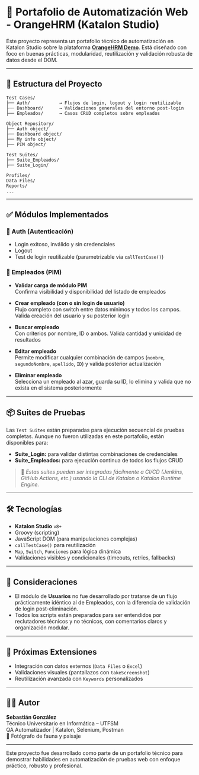 
# 🚀 Portafolio de Automatización Web - OrangeHRM (Katalon Studio)

Este proyecto representa un portafolio técnico de automatización en Katalon Studio sobre la plataforma **[OrangeHRM Demo](https://opensource-demo.orangehrmlive.com/)**. Está diseñado con foco en buenas prácticas, modularidad, reutilización y validación robusta de datos desde el DOM.

---

## 📁 Estructura del Proyecto

```
Test Cases/
├── Auth/           → Flujos de login, logout y login reutilizable
├── Dashboard/      → Validaciones generales del entorno post-login
├── Empleados/      → Casos CRUD completos sobre empleados

Object Repository/
├── Auth object/
├── Dashboard object/
├── My info object/
├── PIM object/

Test Suites/
├── Suite_Empleados/
├── Suite_Login/

Profiles/
Data Files/
Reports/
...
```

---

## ✅ Módulos Implementados

### 🔹 Auth (Autenticación)

- Login exitoso, inválido y sin credenciales
- Logout
- Test de login reutilizable (parametrizable vía `callTestCase()`)

### 🔹 Empleados (PIM)

- **Validar carga de módulo PIM**  
  Confirma visibilidad y disponibilidad del listado de empleados

- **Crear empleado (con o sin login de usuario)**  
  Flujo completo con switch entre datos mínimos y todos los campos. Valida creación del usuario y su posterior login

- **Buscar empleado**  
  Con criterios por nombre, ID o ambos. Valida cantidad y unicidad de resultados

- **Editar empleado**  
  Permite modificar cualquier combinación de campos (`nombre`, `segundoNombre`, `apellido`, `ID`) y valida posterior actualización

- **Eliminar empleado**  
  Selecciona un empleado al azar, guarda su ID, lo elimina y valida que no exista en el sistema posteriormente

---

## 📦 Suites de Pruebas

Las `Test Suites` están preparadas para ejecución secuencial de pruebas completas. Aunque no fueron utilizadas en este portafolio, están disponibles para:

- **Suite_Login:** para validar distintas combinaciones de credenciales
- **Suite_Empleados:** para ejecución continua de todos los flujos CRUD

> 📌 *Estas suites pueden ser integradas fácilmente a CI/CD (Jenkins, GitHub Actions, etc.) usando la CLI de Katalon o Katalon Runtime Engine.*

---

## 🛠️ Tecnologías

- **Katalon Studio** `v8+`
- Groovy (scripting)
- JavaScript DOM (para manipulaciones complejas)
- `callTestCase()` para reutilización
- `Map`, `Switch`, `Funciones` para lógica dinámica
- Validaciones visibles y condicionales (timeouts, retries, fallbacks)

---

## 📌 Consideraciones

- El módulo de **Usuarios** no fue desarrollado por tratarse de un flujo prácticamente idéntico al de Empleados, con la diferencia de validación de login post-eliminación.
- Todos los scripts están preparados para ser entendidos por reclutadores técnicos y no técnicos, con comentarios claros y organización modular.

---

## 📂 Próximas Extensiones

- Integración con datos externos (`Data Files` o `Excel`)
- Validaciones visuales (pantallazos con `takeScreenshot`)
- Reutilización avanzada con `Keywords` personalizados

---

## 👨‍💻 Autor

**Sebastián González**  
Técnico Universitario en Informática – UTFSM  
QA Automatizador | Katalon, Selenium, Postman  
📸 Fotógrafo de fauna y paisaje

---

Este proyecto fue desarrollado como parte de un portafolio técnico para demostrar habilidades en automatización de pruebas web con enfoque práctico, robusto y profesional.

